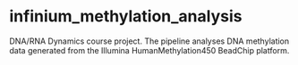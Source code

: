 # infinium_methylation_analysis
DNA/RNA Dynamics course project. The pipeline analyses DNA methylation data generated from the Illumina HumanMethylation450 BeadChip platform.
